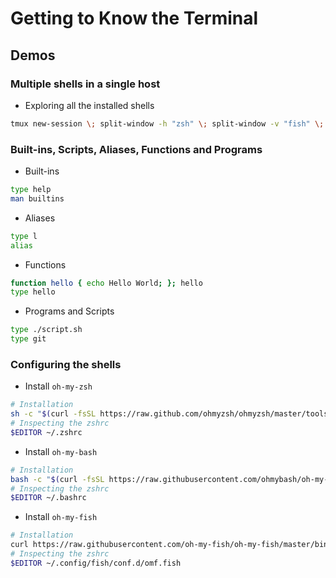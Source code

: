 # Getting to Know the Terminal

## Demos

### Multiple shells in a single host

- Exploring all the installed shells

```bash
tmux new-session \; split-window -h "zsh" \; split-window -v "fish" \; select-pane -t 0 \; split-window -v "pwsh" \; attach
```

### Built-ins, Scripts, Aliases, Functions and Programs 

- Built-ins

```bash
type help
man builtins
```

- Aliases

```bash
type l
alias
```
- Functions

```bash
function hello { echo Hello World; }; hello
type hello
```

- Programs and Scripts

```bash
type ./script.sh
type git
```

### Configuring the shells

- Install `oh-my-zsh`

```bash
# Installation  
sh -c "$(curl -fsSL https://raw.github.com/ohmyzsh/ohmyzsh/master/tools/install.sh)"
# Inspecting the zshrc
$EDITOR ~/.zshrc
```
- Install `oh-my-bash`

```bash
# Installation  
bash -c "$(curl -fsSL https://raw.githubusercontent.com/ohmybash/oh-my-bash/master/tools/install.sh)"
# Inspecting the zshrc
$EDITOR ~/.bashrc
```

- Install `oh-my-fish`

```bash
# Installation  
curl https://raw.githubusercontent.com/oh-my-fish/oh-my-fish/master/bin/install | fish
# Inspecting the zshrc
$EDITOR ~/.config/fish/conf.d/omf.fish   
```